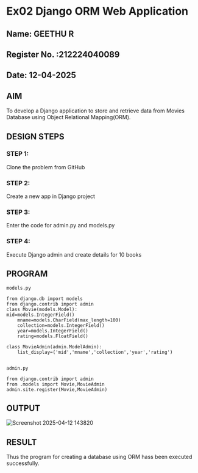 # Ex02 Django ORM Web Application
## Name: GEETHU R
## Register No. :212224040089
## Date: 12-04-2025

## AIM
To develop a Django application to store and retrieve data from Movies Database using Object Relational Mapping(ORM).

## DESIGN STEPS

### STEP 1:
Clone the problem from GitHub

### STEP 2:
Create a new app in Django project

### STEP 3:
Enter the code for admin.py and models.py

### STEP 4:
Execute Django admin and create details for 10 books

## PROGRAM
~~~
models.py

from django.db import models
from django.contrib import admin
class Movie(models.Model):
mid=models.IntegerField()
    mname=models.CharField(max_length=100)
    collection=models.IntegerField()
    year=models.IntegerField()
    rating=models.FloatField()

class MovieAdmin(admin.ModelAdmin):
    list_display=('mid','mname','collection','year','rating')


admin.py

from django.contrib import admin
from .models import Movie,MovieAdmin
admin.site.register(Movie,MovieAdmin)
~~~
## OUTPUT


![Screenshot 2025-04-12 143820](https://github.com/user-attachments/assets/3c627347-6b64-4bd8-bc06-f32b849e17e0)


## RESULT
Thus the program for creating a database using ORM hass been executed successfully.
